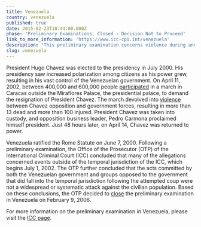 ```yaml
---
title: Venezuela
country: venezuela
published: true
date: 2015-02-23T18:44:00.000Z
phase: 'Preliminary Examinations, Closed - Decision Not to Proceed'
link_to_more_information: 'https://www.icc-cpi.int/venezuela'
description: "This preliminary examination concerns violence during and after the attempted coup d'état in Venezuela in 2002. On February 9, 2006, the Office of the Prosecutor closed the preliminary examination in Venezuela."
slug: venezuela
---
```



President Hugo Chavez was elected to the presidency in July 2000. His presidency saw increased polarization among citizens as his power grew, resulting in his vast control of the Venezuelan government. On April 11, 2002, between 400,000 and 600,000 people [participated](http://www.state.gov/j/drl/rls/hrrpt/2002/18348.htm) in a march in Caracas outside the Miraflores Palace, the presidential palace, to demand the resignation of President Chavez. The march devolved into [violence](http://news.bbc.co.uk/2/hi/americas/1929498.stm) between Chavez opposition and government forces, resulting in more than 13 dead and more than 100 injured. President Chavez was taken into custody, and opposition business leader, Pedro Carmona proclaimed himself president. Just 48 hours later, on April 14, Chavez was returned to power.

Venezuela ratified the Rome Statute on June 7, 2000. Following a preliminary examination, the Office of the Prosecutor (OTP) of the International Criminal Court (ICC) concluded that many of the allegations concerned events outside of the temporal jurisdiction of the ICC, which begins July 1, 2002. The OTP further concluded that the acts committed by both the Venezuelan government and groups opposed to the government that did fall into the temporal jurisdiction following the attempted coup were not a widespread or systematic attack against the civilian population. Based on these conclusions, the OTP decided to [close](https://www.legal-tools.org/uploads/tx_ltpdb/OTP_letter_to_senders_re_Venezuela_9_February_2006_03.pdf) the preliminary examination in Venezuela on February 9, 2006.

For more information on the preliminary examination in Venezuela, please visit the [ICC page](https://www.icc-cpi.int/venezuela).